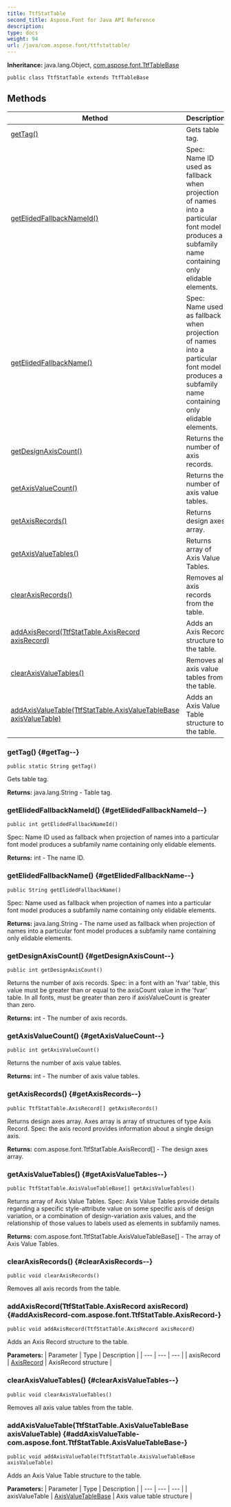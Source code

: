 ```yaml
---
title: TtfStatTable
second_title: Aspose.Font for Java API Reference
description: 
type: docs
weight: 94
url: /java/com.aspose.font/ttfstattable/
---
```

**Inheritance:**
java.lang.Object, [com.aspose.font.TtfTableBase](../../com.aspose.font/ttftablebase)
```
public class TtfStatTable extends TtfTableBase
```
## Methods

| Method | Description |
| --- | --- |
| [getTag()](#getTag--) | Gets table tag. |
| [getElidedFallbackNameId()](#getElidedFallbackNameId--) | Spec: Name ID used as fallback when projection of names into a particular font model produces a subfamily name containing only elidable elements. |
| [getElidedFallbackName()](#getElidedFallbackName--) | Spec: Name used as fallback when projection of names into a particular font model produces a subfamily name containing only elidable elements. |
| [getDesignAxisCount()](#getDesignAxisCount--) | Returns the number of axis records. |
| [getAxisValueCount()](#getAxisValueCount--) | Returns the number of axis value tables. |
| [getAxisRecords()](#getAxisRecords--) | Returns design axes array. |
| [getAxisValueTables()](#getAxisValueTables--) | Returns array of Axis Value Tables. |
| [clearAxisRecords()](#clearAxisRecords--) | Removes all axis records from the table. |
| [addAxisRecord(TtfStatTable.AxisRecord axisRecord)](#addAxisRecord-com.aspose.font.TtfStatTable.AxisRecord-) | Adds an Axis Record structure to the table. |
| [clearAxisValueTables()](#clearAxisValueTables--) | Removes all axis value tables from the table. |
| [addAxisValueTable(TtfStatTable.AxisValueTableBase axisValueTable)](#addAxisValueTable-com.aspose.font.TtfStatTable.AxisValueTableBase-) | Adds an Axis Value Table structure to the table. |
### getTag() {#getTag--}
```
public static String getTag()
```


Gets table tag.

**Returns:**
java.lang.String - Table tag.
### getElidedFallbackNameId() {#getElidedFallbackNameId--}
```
public int getElidedFallbackNameId()
```


Spec: Name ID used as fallback when projection of names into a particular font model produces a subfamily name containing only elidable elements.

**Returns:**
int - The name ID.
### getElidedFallbackName() {#getElidedFallbackName--}
```
public String getElidedFallbackName()
```


Spec: Name used as fallback when projection of names into a particular font model produces a subfamily name containing only elidable elements.

**Returns:**
java.lang.String - The name used as fallback when projection of names into a particular font model produces a subfamily name containing only elidable elements.
### getDesignAxisCount() {#getDesignAxisCount--}
```
public int getDesignAxisCount()
```


Returns the number of axis records. Spec: in a font with an 'fvar' table, this value must be greater than or equal to the axisCount value in the 'fvar' table. In all fonts, must be greater than zero if axisValueCount is greater than zero.

**Returns:**
int - The number of axis records.
### getAxisValueCount() {#getAxisValueCount--}
```
public int getAxisValueCount()
```


Returns the number of axis value tables.

**Returns:**
int - The number of axis value tables.
### getAxisRecords() {#getAxisRecords--}
```
public TtfStatTable.AxisRecord[] getAxisRecords()
```


Returns design axes array. Axes array is array of structures of type Axis Record. Spec: the axis record provides information about a single design axis.

**Returns:**
com.aspose.font.TtfStatTable.AxisRecord[] - The design axes array.
### getAxisValueTables() {#getAxisValueTables--}
```
public TtfStatTable.AxisValueTableBase[] getAxisValueTables()
```


Returns array of Axis Value Tables. Spec: Axis Value Tables provide details regarding a specific style-attribute value on some specific axis of design variation, or a combination of design-variation axis values, and the relationship of those values to labels used as elements in subfamily names.

**Returns:**
com.aspose.font.TtfStatTable.AxisValueTableBase[] - The array of Axis Value Tables.
### clearAxisRecords() {#clearAxisRecords--}
```
public void clearAxisRecords()
```


Removes all axis records from the table.

### addAxisRecord(TtfStatTable.AxisRecord axisRecord) {#addAxisRecord-com.aspose.font.TtfStatTable.AxisRecord-}
```
public void addAxisRecord(TtfStatTable.AxisRecord axisRecord)
```


Adds an Axis Record structure to the table.

**Parameters:**
| Parameter | Type | Description |
| --- | --- | --- |
| axisRecord | [AxisRecord](../../com.aspose.font/axisrecord) | AxisRecord structure |

### clearAxisValueTables() {#clearAxisValueTables--}
```
public void clearAxisValueTables()
```


Removes all axis value tables from the table.

### addAxisValueTable(TtfStatTable.AxisValueTableBase axisValueTable) {#addAxisValueTable-com.aspose.font.TtfStatTable.AxisValueTableBase-}
```
public void addAxisValueTable(TtfStatTable.AxisValueTableBase axisValueTable)
```


Adds an Axis Value Table structure to the table.

**Parameters:**
| Parameter | Type | Description |
| --- | --- | --- |
| axisValueTable | [AxisValueTableBase](../../com.aspose.font/axisvaluetablebase) | Axis value table structure |

